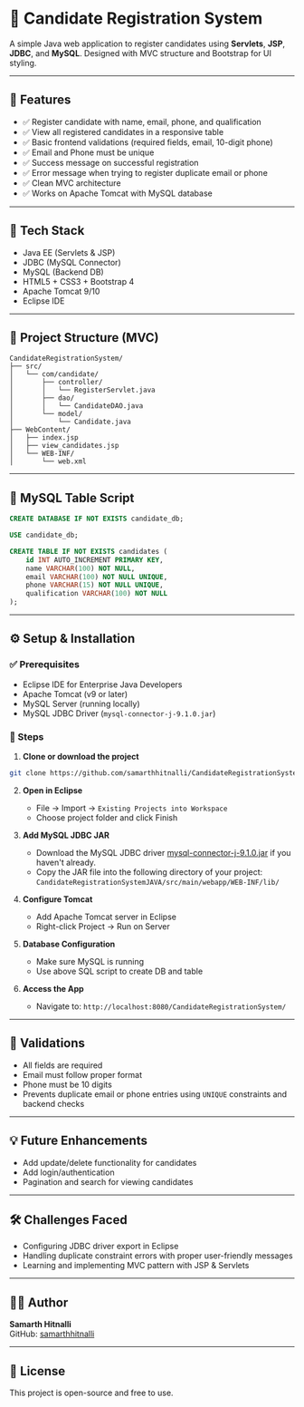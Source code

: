 
# 📝 Candidate Registration System

A simple Java web application to register candidates using **Servlets**, **JSP**, **JDBC**, and **MySQL**. Designed with MVC structure and Bootstrap for UI styling.

---

## 🚀 Features

- ✅ Register candidate with name, email, phone, and qualification
- ✅ View all registered candidates in a responsive table
- ✅ Basic frontend validations (required fields, email, 10-digit phone)
- ✅ Email and Phone must be unique
- ✅ Success message on successful registration
- ✅ Error message when trying to register duplicate email or phone
- ✅ Clean MVC architecture
- ✅ Works on Apache Tomcat with MySQL database

---

## 🧱 Tech Stack

- Java EE (Servlets & JSP)
- JDBC (MySQL Connector)
- MySQL (Backend DB)
- HTML5 + CSS3 + Bootstrap 4
- Apache Tomcat 9/10
- Eclipse IDE

---

## 📁 Project Structure (MVC)

```
CandidateRegistrationSystem/
├── src/
│   └── com/candidate/
│       ├── controller/
│       │   └── RegisterServlet.java
│       ├── dao/
│       │   └── CandidateDAO.java
│       └── model/
│           └── Candidate.java
├── WebContent/
│   ├── index.jsp
│   ├── view_candidates.jsp
│   └── WEB-INF/
│       └── web.xml
```

---

## 🧪 MySQL Table Script

```sql
CREATE DATABASE IF NOT EXISTS candidate_db;

USE candidate_db;

CREATE TABLE IF NOT EXISTS candidates (
    id INT AUTO_INCREMENT PRIMARY KEY,
    name VARCHAR(100) NOT NULL,
    email VARCHAR(100) NOT NULL UNIQUE,
    phone VARCHAR(15) NOT NULL UNIQUE,
    qualification VARCHAR(100) NOT NULL
);
```

---

## ⚙️ Setup & Installation

### ✅ Prerequisites

- Eclipse IDE for Enterprise Java Developers
- Apache Tomcat (v9 or later)
- MySQL Server (running locally)
- MySQL JDBC Driver (`mysql-connector-j-9.1.0.jar`)

### 🧩 Steps

1. **Clone or download the project**

```bash
git clone https://github.com/samarthhitnalli/CandidateRegistrationSystem.git
```

2. **Open in Eclipse**
   - File → Import → `Existing Projects into Workspace`
   - Choose project folder and click Finish

3. **Add MySQL JDBC JAR**
   - Download the MySQL JDBC driver [mysql-connector-j-9.1.0.jar](https://dev.mysql.com/downloads/connector/j/) if you haven't already.
   - Copy the JAR file into the following directory of your project:
        `CandidateRegistrationSystemJAVA/src/main/webapp/WEB-INF/lib/`


4. **Configure Tomcat**
   - Add Apache Tomcat server in Eclipse
   - Right-click Project → Run on Server

5. **Database Configuration**
   - Make sure MySQL is running
   - Use above SQL script to create DB and table

6. **Access the App**
   - Navigate to: `http://localhost:8080/CandidateRegistrationSystem/`

---

## 🔐 Validations

- All fields are required
- Email must follow proper format
- Phone must be 10 digits
- Prevents duplicate email or phone entries using `UNIQUE` constraints and backend checks

---

## 💡 Future Enhancements

- Add update/delete functionality for candidates
- Add login/authentication
- Pagination and search for viewing candidates

---

## 🛠️ Challenges Faced

- Configuring JDBC driver export in Eclipse
- Handling duplicate constraint errors with proper user-friendly messages
- Learning and implementing MVC pattern with JSP & Servlets

---

## 👨‍💻 Author

**Samarth Hitnalli**  
GitHub: [samarthhitnalli](https://github.com/samarthhitnalli)

---

## 📄 License

This project is open-source and free to use.
